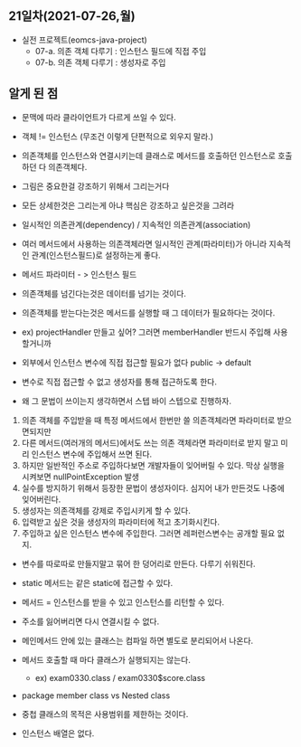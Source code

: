 ## 21일차(2021-07-26,월)

- 실전 프로젝트(eomcs-java-project)
  - 07-a. 의존 객체 다루기 : 인스턴스 필드에 직접 주입
  - 07-b. 의존 객체 다루기 : 생성자로 주입

## 알게 된 점

- 문맥에 따라 클라이언트가 다르게 쓰일 수 있다.
- 객체 != 인스턴스 (무조건 이렇게 단편적으로 외우지 말라.)
- 의존객체를 인스턴스와 연결시키는데 클래스로 메서드를 호출하던 인스턴스로 호출하던 다 의존객체다.

- 그림은 중요한걸 강조하기 위해서 그리는거다
- 모든 상세한것은 그리는게 아냐 핵심은 강조하고 싶은것을 그려라

- 일시적인 의존관계(dependency) / 지속적인 의존관계(association)
- 여러 메서드에서 사용하는 의존객체라면 일시적인 관계(파라미터)가 아니라 지속적인 관계(인스턴스필드)로 설정하는게 좋다.
- 메서드 파라미터 - > 인스턴스 필드

- 의존객체를 넘긴다는것은 데이터를 넘기는 것이다.
- 의존객체를 받는다는것은 메서드를 실행할 때 그 데이터가 필요하다는 것이다.

- ex) projectHandler 만들고 싶어? 그러면 memberHandler 반드시 주입해 사용할거니까

- 외부에서 인스턴스 변수에 직접 접근할 필요가 없다 public -> default
- 변수로 직접 접근할 수 없고 생성자를 통해 접근하도록 한다.

- 왜 그 문법이 쓰이는지 생각하면서 스텝 바이 스텝으로 진행하자.

1. 의존 객체를 주입받을 때 특정 메서드에서 한번만 쓸 의존객체라면 파라미터로 받으면되지만
2. 다른 메서드(여러개의 메서드)에서도 쓰는 의존 객체라면 파라미터로 받지 말고 미리 인스턴스 변수에 주입해서 쓰면 된다.
3. 하지만 일반적인 주소로 주입하다보면 개발자들이 잊어버릴 수 있다. 막상 실행을 시켜보면 nullPointException 발생
4. 실수를 방지하기 위해서 등장한 문법이 생성자이다. 심지어 내가 만든것도 나중에 잊어버린다.
5. 생성자는 의존객체를 강제로 주입시키게 할 수 있다.
6. 입력받고 싶은 것을 생성자의 파라미터에 적고 초기화시킨다.
7. 주입하고 싶은 인스턴스 변수에 주입한다.
   그러면 레퍼런스변수는 공개할 필요 없지.

- 변수를 따로따로 만들지말고 묶어 한 덩어리로 만든다. 다루기 쉬워진다.

- static 메서드는 같은 static에 접근할 수 있다.
- 메서드 = 인스턴스를 받을 수 있고 인스턴스를 리턴할 수 있다.

- 주소를 잃어버리면 다시 연결시킬 수 없다.

- 메인메서드 안에 있는 클래스는 컴파일 하면 별도로 분리되어서 나온다.
- 메서드 호출할 때 마다 클래스가 실행되지는 않는다.

  - ex) exam0330.class / exam0330$score.class

- package member class vs Nested class
- 중첩 클래스의 목적은 사용범위를 제한하는 것이다.

- 인스턴스 배열은 없다.
